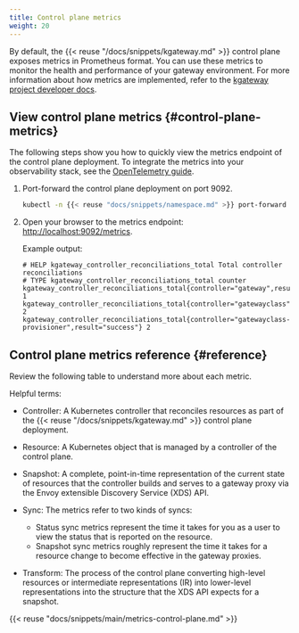 ```yaml
---
title: Control plane metrics
weight: 20
---
```


By default, the {{< reuse "/docs/snippets/kgateway.md" >}} control plane exposes metrics in Prometheus format. You can use these metrics to monitor the health and performance of your gateway environment. For more information about how metrics are implemented, refer to the [kgateway project developer docs](https://github.com/kgateway-dev/kgateway/tree/main/devel/metrics).

## View control plane metrics {#control-plane-metrics}

The following steps show you how to quickly view the metrics endpoint of the control plane deployment. To integrate the metrics into your observability stack, see the [OpenTelemetry guide](/docs/observability/otel-stack/).

1. Port-forward the control plane deployment on port 9092.

   ```sh
   kubectl -n {{< reuse "docs/snippets/namespace.md" >}} port-forward deployment/{{< reuse "/docs/snippets/helm-kgateway.md" >}} 9092
   ```

2. Open your browser to the metrics endpoint: [http://localhost:9092/metrics](http://localhost:9092/metrics).

   Example output:

   ```console
   # HELP kgateway_controller_reconciliations_total Total controller reconciliations
   # TYPE kgateway_controller_reconciliations_total counter
   kgateway_controller_reconciliations_total{controller="gateway",result="success"} 1
   kgateway_controller_reconciliations_total{controller="gatewayclass",result="success"} 2
   kgateway_controller_reconciliations_total{controller="gatewayclass-provisioner",result="success"} 2
   ```

## Control plane metrics reference {#reference}

Review the following table to understand more about each metric.

Helpful terms:

* Controller: A Kubernetes controller that reconciles resources as part of the {{< reuse "/docs/snippets/kgateway.md" >}} control plane deployment.

* Resource: A Kubernetes object that is managed by a controller of the control plane.

* Snapshot: A complete, point-in-time representation of the current state of resources that the controller builds and serves to a gateway proxy via the Envoy extensible Discovery Service (XDS) API.

* Sync: The metrics refer to two kinds of syncs:
  
  * Status sync metrics represent the time it takes for you as a user to view the status that is reported on the resource.
  * Snapshot sync metrics roughly represent the time it takes for a resource change to become effective in the gateway proxies.

* Transform: The process of the control plane converting high-level resources or intermediate representations (IR) into lower-level representations into the structure that the XDS API expects for a snapshot.

{{< reuse "docs/snippets/main/metrics-control-plane.md" >}}
